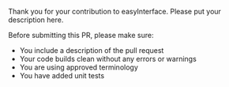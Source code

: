 Thank you for your contribution to easyInterface. Please put your description here.

Before submitting this PR, please make sure:
* You include a description of the pull request
* Your code builds clean without any errors or warnings
* You are using approved terminology
* You have added unit tests
